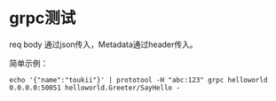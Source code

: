# grpc测试

req body 通过json传入，Metadata通过header传入。

简单示例：

```
echo '{"name":"toukii"}' | prototool -H "abc:123" grpc helloworld 0.0.0.0:50051 helloworld.Greeter/SayHello -
```
